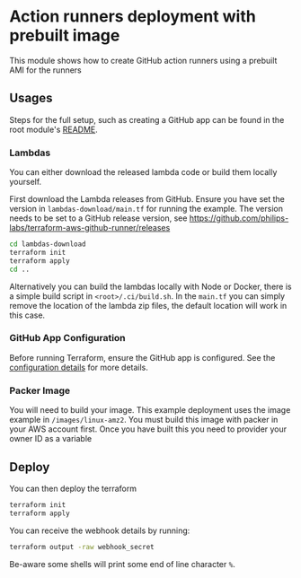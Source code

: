 # Action runners deployment with prebuilt image

This module shows how to create GitHub action runners using a prebuilt AMI for the runners

## Usages

Steps for the full setup, such as creating a GitHub app can be found in the root module's [README](../../README.md). 

### Lambdas

You can either download the released lambda code or build them locally yourself.

First download the Lambda releases from GitHub. Ensure you have set the version in `lambdas-download/main.tf` for running the example. The version needs to be set to a GitHub release version, see https://github.com/philips-labs/terraform-aws-github-runner/releases

```bash
cd lambdas-download
terraform init
terraform apply
cd ..
```

Alternatively you can build the lambdas locally with Node or Docker, there is a simple build script in `<root>/.ci/build.sh`. In the `main.tf` you can simply remove the location of the lambda zip files, the default location will work in this case.

### GitHub App Configuration

Before running Terraform, ensure the GitHub app is configured. See the [configuration details](../../README.md#usages) for more details.

### Packer Image

You will need to build your image. This example deployment uses the image example in `/images/linux-amz2`. You must build this image with packer in your AWS account first. Once you have built this you need to provider your owner ID as a variable

## Deploy

You can then deploy the terraform

```bash
terraform init
terraform apply
```

You can receive the webhook details by running:

```bash
terraform output -raw webhook_secret
```

Be-aware some shells will print some end of line character `%`.
